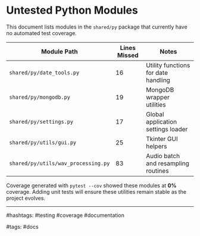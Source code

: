 # Untested Python Modules

This document lists modules in the `shared/py` package that currently have no automated test coverage.

| Module Path | Lines Missed | Notes |
|-------------|-------------|-------|
| `shared/py/date_tools.py` | 16 | Utility functions for date handling |
| `shared/py/mongodb.py` | 19 | MongoDB wrapper utilities |
| `shared/py/settings.py` | 17 | Global application settings loader |
| `shared/py/utils/gui.py` | 25 | Tkinter GUI helpers |
| `shared/py/utils/wav_processing.py` | 83 | Audio batch and resampling routines |

Coverage generated with `pytest --cov` showed these modules at **0%** coverage. Adding unit tests will ensure these utilities remain stable as the project evolves.

---

#hashtags: #testing #coverage #documentation

#tags: #docs
